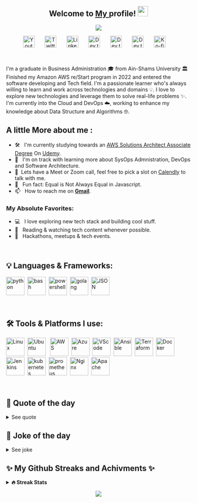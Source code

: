 <h2 align="center">
  Welcome to <a href=https://github.com/OmarKhalil401> My </a> profile!
  <img src="https://media.giphy.com/media/hvRJCLFzcasrR4ia7z/giphy.gif" width="28">
</h2>

<!-- Typing SVG by DenverCoder1 - https://github.com/DenverCoder1/readme-typing-svg -->
<p align="center">
  <a href="https://github.com/DenverCoder1/readme-typing-svg"><img src="https://readme-typing-svg.herokuapp.com?font=Fira&color=%23F75C7E&size=22&duration=4500&center=true&vCenter=true&width=440&height=45&lines=DevOps+%26+Cloud+Enthusiast;Always+Learning+New+Things;Open+Source+Advocate+%F0%9F%A5%91"></a>
</p>

<!-- Social icons section -->
<p align="center">
  <a href="https://youtu.be/dQw4w9WgXcQ"><img width="32px" alt="Youtube" title="Youtube" src="https://i.imgur.com/qiXu7b2.png"/></a>
  &#8287;&#8287;&#8287;&#8287;&#8287;
  <a href="https://twitter.com/Omar_Khalil401"><img width="32px" alt="Twitter" title="Twitter" src="https://i.imgur.com/OXZM1L6.png"/></a>
  &#8287;&#8287;&#8287;&#8287;&#8287;
  <a href="https://www.linkedin.com/in/omareismail/" alt="My Linkedin"><img width="32px" title="LinkedIn" src="https://i.imgur.com/Z0ktxFz.png"/></a>
  &#8287;&#8287;&#8287;&#8287;&#8287;
  <a href="https://dev.to/omarkhalil401"><img width="32px" alt="Dev.to" title="Dev.to" src="https://i.imgur.com/mVm29vK.png"></a>
  &#8287;&#8287;&#8287;&#8287;&#8287;
  <a href="https://hub.docker.com/u/omarkhalil401"><img width="32px" alt="Dev.to" title="Docker" src="https://i.imgur.com/4oiug6K.png"></a>
  &#8287;&#8287;&#8287;&#8287;&#8287;
  <a href="https://t.me/Perdisy"><img width="32px" alt="Dev.to" title="Telegram" src="https://i.imgur.com/3RnqE8k.png"></a>
  &#8287;&#8287;&#8287;&#8287;&#8287;
  <a href="https://www.buymeacoffee.com/Omar.khalil"><img width="32px" alt="Ko-fi" title="Buy me a coffee" src="https://i.imgur.com/PpLeD3K.png"/></a>
  &#8287;&#8287;&#8287;&#8287;&#8287;
</p>
<br/>

I'm a graduate in Business Administration 🎓 from Ain-Shams University 🏛 Finished my Amazon AWS re/Start program in 2022 and entered the software developing and Tech field. I'm a passionate learner who's always willing to learn and work across technologies and domains 💡. I love to explore new technologies and leverage them to solve real-life problems ✨. I'm currently into the Cloud and DevOps ☁️, working to enhance my knowledge about Data Structure and Algorithms 🤓.
<br/>

## A little More about me  :


- 🛠 &nbsp; I'm currently studying towards an [AWS Solutions Architect Associate Degree](https://aws.amazon.com/certification/certified-solutions-architect-associate/) On [Udemy](https://www.udemy.com/course/aws-certified-solutions-architect-associate-saa-c02/).
- 🚀 &nbsp; I'm on track with learning more about SysOps Admnistration, DevOps and Software Architecture.
- 💬 &nbsp;Lets have a Meet or Zoom call, feel free to pick a slot on [Calendly](https://calendly.com/omarkhalil401/30min) to talk with me.
- 👾 &nbsp; Fun fact: Equal is Not Always Equal in Javascript.
- 📫 &nbsp; How to reach me on <b title="omarismail401@gmail.com">[Gmail](omarismail401@gmail.com)</b>.


### My Absolute Favorites:

- 💻 &nbsp; I love exploring new tech stack and building cool stuff.
- 📰 &nbsp; Reading & watching tech content whenever possible.
- 🍕 &nbsp; Hackathons, meetups & tech events.

<br/>


<h2>  💡 Languages & Frameworks:</h2>
  
  <img width="50px" alt="python" title="Python" src="https://i.imgur.com/62c20tV.png"/>&#8287;
  <img width="50px" alt="bash" title="BashScript" src="https://i.imgur.com/PNxNCHi.png"/>&#8287;
  <img width="50px" alt="powershell" title="PowerShell" src="https://i.imgur.com/alPUxEt.png"/>&#8287;
  <img width="50px" alt="golang" title="GoLang" src="https://i.imgur.com/MShGGxV.png">&#8287;
  <img width="50px" alt="JSON" title="json" src="https://i.imgur.com/QZOlcc1.png">&#8287;

</br>

<h2> 🛠️ Tools & Platforms I use:</h2>

<img width="50px" alt="Linux" title="Linux" src="https://i.imgur.com/aTSPgRn.png">&#8287;
<img width="50px" alt="Ubuntu" title="Ubuntu" src="https://i.imgur.com/XJ0WpxG.png">&#8287;&#8287;
<img width="50px" alt="AWS" title="AWS" src="https://i.imgur.com/G2BXMof.png"/>&#8287;
<img width="50px" alt="Azure" title="MSAzure" src="https://i.imgur.com/Ey0oZte.png"/>&#8287;
<img width="50px" alt="VScode" title="VScode" src="https://i.imgur.com/riQ9ouS.png">&#8287;
<img width="50px" alt="Ansible" title="Ansible" src="https://i.imgur.com/9s19avg.png">&#8287;
<img width="50px" alt="Terraform" title="Terraform" src="https://i.imgur.com/pc72psH.png">&#8287;
<img width="50px" alt="Docker" title="Docker" src="https://i.imgur.com/IBLhzhI.png">&#8287;
<img width="50px" alt="Jenkins" title="Jenkins  " src="https://i.imgur.com/Gyb5GdR.png">&#8287;
<img width="50px" alt="kubernetes" title="Kubernetes" src="https://i.imgur.com/N30I4wX.png">&#8287;
<img width="50px" alt="prometheus" title="Prometheus" src="https://i.imgur.com/R00Ujz4.png">&#8287;
<img width="50px" alt="Nginx" title="Nginx" src="https://i.imgur.com/gqPSsjF.png">&#8287;
<img width="50px" alt="Apache" title="Apache" src="https://i.imgur.com/VPA7AhH.png"/>&#8287;

</br>

<h2> 💭 Quote of the day</h2>
<details>
<summary>See quote</summary>
  <p alig="Center">
    <a href="https://github.com/piyushsuthar/github-readme-quotes">
        <img src="https://quotes-github-readme.vercel.app/api?type=horizontal&theme=radical" alt="quotes card">
    </a>
  </p>
</details>

<h2> 🥸 Joke of the day</h2>
<details>
<summary>See joke</summary>
  <p alig="Center">
    <a href="https://github.com/ABSphreak/readme-jokes">
        <img src="https://readme-jokes.vercel.app/api?&theme=dracula" alt="Jokes Card" />
    </a>
    </p>
</details>

<h2> ✨ My Github Streaks and Achivments ✨</h2>

<details>
  <summary><b>🔥 Streak Stats </b></summary>
<p alig="center">
  <a href="https://github.com/DenverCoder1/github-readme-streak-stats">
    <img title="🔥 Get streak stats for your profile at git.io/streak-stats" alt="My Streak" src="https://github-readme-streak-stats.herokuapp.com?user=OmarKhalil401&theme=dracula&hide_border=true&date_format=j%20M%5B%20Y%5D"/>
  </a>
  
  <img src="https://github-readme-stats.vercel.app/api?username=OmarKhalil401&show_icons=true&hide_border=true&&count_private=true&include_all_commits=true&theme=dracula"/>
  
  <a href="https://github.com/ashutosh00710/github-readme-activity-graph">
  <img alt="github activity graph" src="https://activity-graph.herokuapp.com/graph?username=omarkhalil401&area=true&hide_border=true&bg_color=44475a&line=ff79c6&point=bd93f9&color=ff79c6&area_color=44475a">
  </a>
</p>
<p align="center">🔥👆Watch me trying to ramp up my streak 👆🔥</p>

</details>

<p align="center">
  <a href="https://github.com/DenverCoder1/readme-typing-svg"><img src="https://readme-typing-svg.herokuapp.com?font=fira&color=%23F75C7E&size=22&duration=4500&center=true&vCenter=true&width=440&height=45&lines=Thank+You+For+Your+Visit!;Check+My+Repos+Below+%F0%9F%91%87"></a>
</p>

